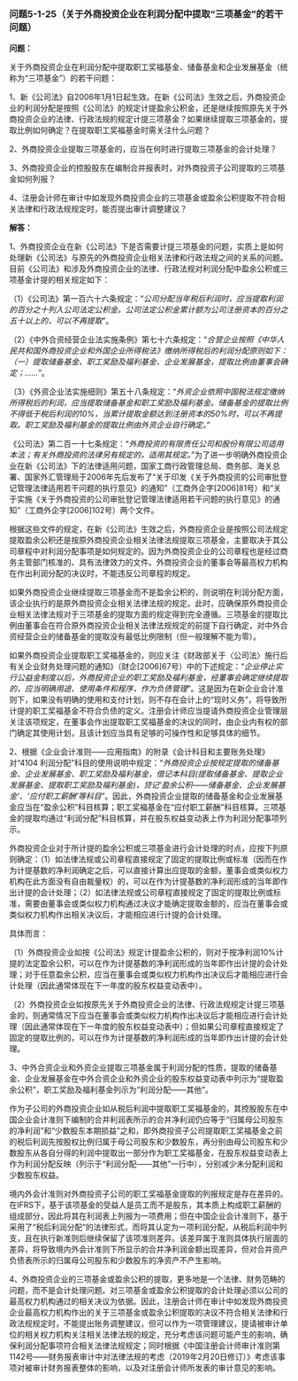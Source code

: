 ### 问题5-1-25（关于外商投资企业在利润分配中提取“三项基金”的若干问题）

**问题：**

关于外商投资企业在利润分配中提取职工奖福基金、储备基金和企业发展基金（统称为“三项基金”）的若干问题：

1、新《公司法》自2006年1月1日起生效。在新《公司法》生效之后，外商投资企业的利润分配是按照《公司法》的规定计提盈余公积金，还是继续按照原先关于外商投资企业的法律、行政法规的规定计提三项基金？如果继续提取三项基金的，提取比例如何确定？在提取职工奖福基金时需关注什么问题？

2、外商投资企业提取三项基金的，应当在何时进行提取三项基金的会计处理？

3、外商投资企业的控股股东在编制合并报表时，对外商投资子公司提取的三项基金如何列报？

4、注册会计师在审计中如发现外商投资企业的三项基金或盈余公积提取不符合相关法律和行政法规规定时，能否提出审计调整建议？

**解答：**

1、外商投资企业在新《公司法》下是否需要计提三项基金的问题，实质上是如何处理新《公司法》与原先的外商投资企业相关法律和行政法规之间的关系的问题。目前《公司法》和涉及外商投资企业的法律、行政法规对利润分配中盈余公积或三项基金计提的相关规定如下：

（1）《公司法》第一百六十六条规定：“*公司分配当年税后利润时，应当提取利润的百分之十列入公司法定公积金。公司法定公积金累计额为公司注册资本的百分之五十以上的，可以不再提取*”。

（2）《中外合资经营企业法实施条例》第七十六条规定：“*合营企业按照《中华人民共和国外商投资企业和外国企业所得税法》缴纳所得税后的利润分配原则如下：（一）提取储备基金、职工奖励及福利基金、企业发展基金，提取比例由董事会确定；……*”。

（3）《外资企业法实施细则》第五十八条规定：“*外资企业依照中国税法规定缴纳所得税后的利润，应当提取储备基金和职工奖励及福利基金。储备基金的提取比例不得低于税后利润的10%，当累计提取金额达到注册资本的50%时，可以不再提取。职工奖励及福利基金的提取比例由外资企业自行确定。*”

《公司法》第二百一十七条规定：“*外商投资的有限责任公司和股份有限公司适用本法；有关外商投资的法律另有规定的，适用其规定。*”为了进一步明确外商投资企业在新《公司法》下的法律适用问题，国家工商行政管理总局、商务部、海关总署、国家外汇管理局于2006年先后发布了“关于印发《关于外商投资的公司审批登记管理法律适用若干问题的执行意见》的通知”（工商外企字[2006]81号）和“关于实施《关于外商投资的公司审批登记管理法律适用若干问题的执行意见》的通知”（工商外企字[2006]102号）两个文件。

根据这些文件的规定，在新《公司法》生效之后，外商投资企业是按照公司法规定提取盈余公积还是按原外商投资企业相关法律法规提取三项基金，主要取决于其公司章程中对利润分配事项是如何规定的。因为外商投资企业的公司章程也是经过商务主管部门核准的、具有法律效力的文件。外商投资企业的董事会等最高权力机构在作出利润分配的决议时，不能违反公司章程的规定。

如果外商投资企业继续提取三项基金而不是盈余公积的，则说明在利润分配方面，该企业执行的是原外商投资企业相关法律法规的规定。此时，应确保原外商投资企业相关法律法规对于三项基金的提取方面的规定得到完全遵循。三项基金的提取比例由董事会在符合原外商投资企业相关法律法规规定的前提下自行确定，对中外合资经营企业的储备基金的提取没有最低比例限制（但一般理解不能为零）。

如果外商投资企业提取职工奖福基金的，则应关注《财政部关于〈公司法〉施行后有关企业财务处理问题的通知》（财企[2006]67号）中的下述规定：“*企业停止实行公益金制度以后，外商投资企业的职工奖励及福利基金，经董事会确定继续提取的，应当明确用途、使用条件和程序，作为负债管理*”。这是因为在新企业会计准则下，如果没有明确的使用和支付计划，则不存在会计上的“现时义务”，将导致所计提的职工奖福基金不符合负债的定义。注册会计师应当提请外商投资企业管理层关注该项规定，在董事会作出提取职工奖福基金的决议的同时，由企业内有权的部门确定其使用计划，且该计划应当具有足够的可操作性和足够具体的细节。

2、根据《企业会计准则——应用指南》的附录《会计科目和主要账务处理》对“4104
利润分配”科目的使用说明中规定：“*外商投资企业按规定提取的储备基金、企业发展基金、职工奖励及福利基金，借记本科目(提取储备基金、提取企业发展基金、提取职工奖励及福利基金)，贷记‘盈余公积——储备基金、企业发展基金’、‘应付职工薪酬’等科目*”。因此，外商投资企业提取的储备基金和企业发展基金应当在“盈余公积”科目核算；职工奖福基金在“应付职工薪酬”科目核算。三项基金的提取均通过“利润分配”科目核算，并在股东权益变动表上作为利润分配事项列示。

外商投资企业对于所计提的盈余公积或三项基金进行会计处理的时点，应按下列原则确定：（1）如法律法规或公司章程直接规定了固定的提取比例或标准（因而在作为计提基数的净利润确定之后，可以直接计算出应提取的金额，董事会或类似权力机构在此方面没有自由裁量权）的，可以在作为计提基数的净利润形成的当年即作出计提的会计处理；（2）如法律法规或公司章程直接规定了固定的提取比例或标准，需要由董事会或类似权力机构通过决议才能确定提取金额的，应当在董事会或类似权力机构作出相关决议后，才能相应进行计提的会计处理。

具体而言：

（1）外商投资企业如按《公司法》规定计提盈余公积的，则对于按净利润10%计提的法定盈余公积，可以在作为计提基数的净利润形成的当年即作出计提的会计处理；对于任意盈余公积，应当在董事会或类似权力机构作出决议后才能相应进行会计处理（因此通常体现在下一年度的股东权益变动表中）。

（2）外商投资企业如按原先关于外商投资企业的法律、行政法规规定计提三项基金的，则通常情况下应当在董事会或类似权力机构作出决议后才能相应进行会计处理（因此通常体现在下一年度的股东权益变动表中）；但如果公司章程直接规定了固定的提取比例的，可以在作为计提基数的净利润形成的当年即作出计提的会计处理。

3、中外合资企业和外资企业提取三项基金属于利润分配的性质，提取的储备基金、企业发展基金在中外合资企业和外资企业的股东权益变动表中列示为“提取盈余公积”，职工奖励及福利基金列示为“利润分配——其他”。

作为子公司的外商投资企业如从税后利润中提取职工奖福基金的，其控股股东在中国企业会计准则下编制的合并利润表所示的合并净利润仍应等于“归属母公司股东的净利润”和“少数股东本期损益”之和，即外商投资子公司提取职工奖福基金之前的税后利润先按股权比例归属于母公司股东和少数股东，再分别由母公司股东和少数股东从各自分得的利润中提取出一部分作为职工奖福基金，在股东权益变动表上作为利润分配反映（列示于“利润分配——其他”一行中），分别减少未分配利润和少数股东权益。

境内外会计准则对外商投资子公司的职工奖福基金提取的列报规定是存在差异的。在IFRS下，基于该项基金的受益人是员工而不是股东，其本质上构成职工薪酬的组成部分，因此将其在利润表上列报为一项费用；但在中国企业会计准则下，基于采用了“税后利润分配”的法律形式，而将其认定为一项利润分配，从税后利润中列支，且在执行新准则后继续保留了该项准则差异。该差异属于准则具体执行层面的差异，将导致境内外会计准则下所显示的合并净利润金额出现差异，但对合并资产负债表所示的归属母公司股东和少数股东的净资产不产生影响。

4、外商投资企业的三项基金或盈余公积的提取，更多地是一个法律、财务范畴的问题，而不是会计处理问题。对三项基金或盈余公积提取的会计处理必须以公司的最高权力机构通过的相关决议为依据。因此，注册会计师在审计中如发现外商投资企业最高权力机构作出的关于三项基金或盈余公积提取的决议不符合相关法律和行政法规规定时，不能提出账务调整建议，但可以作为一项管理建议，提请被审计单位的相关权力机构关注相关法律法规的规定，充分考虑该问题可能产生的影响，确保利润分配事项符合相关法律法规规定；同时根据《中国注册会计师审计准则第1142号——财务报表审计中对法律法规的考虑（2019年2月20日修订）》考虑该事项对被审计财务报表整体的影响，以及对注册会计师所发表的审计意见的影响。